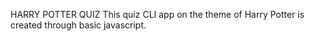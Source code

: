 HARRY POTTER QUIZ
This quiz CLI app on the theme of Harry Potter is created through basic javascript.
